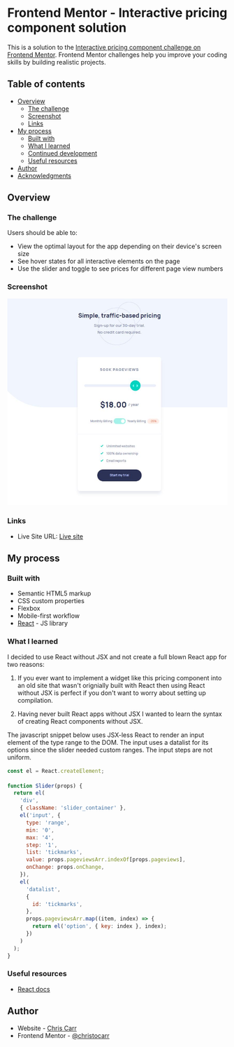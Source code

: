 # Frontend Mentor - Interactive pricing component solution

This is a solution to the [Interactive pricing component challenge on Frontend Mentor](https://www.frontendmentor.io/challenges/interactive-pricing-component-t0m8PIyY8). Frontend Mentor challenges help you improve your coding skills by building realistic projects.

## Table of contents

- [Overview](#overview)
  - [The challenge](#the-challenge)
  - [Screenshot](#screenshot)
  - [Links](#links)
- [My process](#my-process)
  - [Built with](#built-with)
  - [What I learned](#what-i-learned)
  - [Continued development](#continued-development)
  - [Useful resources](#useful-resources)
- [Author](#author)
- [Acknowledgments](#acknowledgments)

## Overview

### The challenge

Users should be able to:

- View the optimal layout for the app depending on their device's screen size
- See hover states for all interactive elements on the page
- Use the slider and toggle to see prices for different page view numbers

### Screenshot

![screenshot of finished challenge](./screenshot.jpg?raw=true)

### Links

- Live Site URL: [Live site](https://cc-pricing-component.netlify.app/)

## My process

### Built with

- Semantic HTML5 markup
- CSS custom properties
- Flexbox
- Mobile-first workflow
- [React](https://reactjs.org/) - JS library

### What I learned

I decided to use React without JSX and not create a full blown React app for two reasons:

1. If you ever want to implement a widget like this pricing component into an old site that wasn't orignially built with React then using React without JSX is perfect if you don't want to worry about setting up compilation.

2. Having never built React apps without JSX I wanted to learn the syntax of creating React components without JSX.

The javascript snippet below uses JSX-less React to render an input element of the type range to the DOM. The input uses a datalist for its options since the slider needed custom ranges. The input steps are not uniform.

```js
const el = React.createElement;

function Slider(props) {
  return el(
    'div',
    { className: 'slider_container' },
    el('input', {
      type: 'range',
      min: '0',
      max: '4',
      step: '1',
      list: 'tickmarks',
      value: props.pageviewsArr.indexOf[props.pageviews],
      onChange: props.onChange,
    }),
    el(
      'datalist',
      {
        id: 'tickmarks',
      },
      props.pageviewsArr.map((item, index) => {
        return el('option', { key: index }, index);
      })
    )
  );
}
```

### Useful resources

- [React docs](https://reactjs.org/docs/react-without-jsx.html)

## Author

- Website - [Chris Carr](https://www.iamchriscarr.com)
- Frontend Mentor - [@christocarr](https://www.frontendmentor.io/profile/christocarr)
